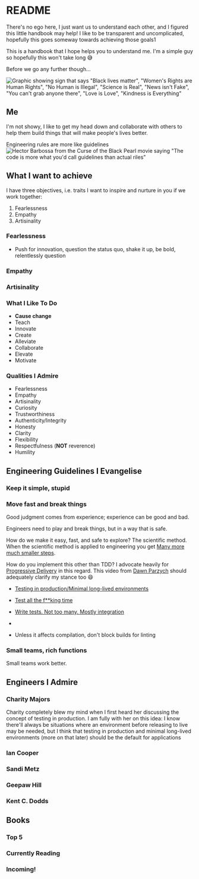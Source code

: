 # README

There's no ego here, I just want us to understand each other, and I figured this little handbook may help! I like to be transparent and uncomplicated, hopefully this goes someway towards achieving those goals1

This is a handbook that I hope helps you to understand me. I'm a simple guy so hopefully this won't take long :sweat_smile:

Before we go any further though...

![Graphic showing sign that says "Black lives matter", "Women's Rights are Human Rights", "No Human is Illegal", "Science is Real", "News isn't Fake", "You can't grab anyone there", "Love is Love", "Kindness is Everything"](https://images-na.ssl-images-amazon.com/images/I/619pPybybfL.jpg)

## Me

I'm not showy, I like to get my head down and collaborate with others to help them build things that will make people's lives better.

Engineering rules are more like guidelines ![Hector Barbossa from the Curse of the Black Pearl movie saying "The code is more what you'd call guidelines than actual riles"](https://c.tenor.com/aeV80XD4CSgAAAAd/guidlines-pirates-of-the-caribbean.gif)

## What I want to achieve

I have three objectives, i.e. traits I want to inspire and nurture in you if we work together:

1. Fearlessness
1. Empathy
1. Artisinality

### Fearlessness

- Push for innovation, question the status quo, shake it up, be bold, relentlessly question

### Empathy



### Artisinality



### What I Like To Do

- **Cause change**
- Teach
- Innovate
- Create
- Alleviate
- Collaborate
- Elevate
- Motivate

### Qualities I Admire

- Fearlessness
- Empathy
- Artisinality
- Curiosity
- Trustworthiness
- Authenticity/Integrity
- Honesty
- Clarity
- Flexibility
- Respectfulness (**NOT** reverence)
- Humility

## Engineering Guidelines I Evangelise

### Keep it simple, stupid

### Move fast and break things

Good judgment comes from experience; experience can be good and bad.

Engineers need to play and break things, but in a way that is safe. 

How do we make it easy, fast, and safe to explore? The scientific method. When the scientific method is applied to engineering you get [Many more much smaller steps](https://www.youtube.com/watch?v=FLusbyBpugs).

How do you implement this other than TDD? I advocate heavily for [Progressive Delivery](https://launchdarkly.com/blog/what-is-progressive-delivery-all-about/) in this regard. This video from [Dawn Parzych](https://www.youtube.com/watch?v=u8RprFlSJhM) should adequately clarify my stance too :smile:

- [Testing in production/Minimal long-lived environments](https://www.youtube.com/watch?v=b2oota_FhGY)

- [Test all the f\*\*king time](https://www.youtube.com/watch?v=iwUR0kOVNs8)

- [Write tests. Not too many. Mostly integration](https://kentcdodds.com/blog/write-tests)

- 

- Unless it affects compilation, don't block builds for linting

### Small teams, rich functions

Small teams work better.

## Engineers I Admire

### Charity Majors

Charity completely blew my mind when I first heard her discussing the concept of testing in production. I am fully with her on this idea: I know there'll always be situations where an environment before releasing to live may be needed, but I think that testing in production and minimal long-lived environments (more on that later) should be the default for applications

### Ian Cooper

### Sandi Metz

### Geepaw Hill 

### Kent C. Dodds

## Books

### Top 5

### Currently Reading

### Incoming!

